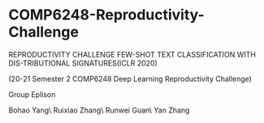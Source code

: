 # COMP6248-Reproductivity-Challenge

REPRODUCTIVITY CHALLENGE FEW-SHOT TEXT CLASSIFICATION WITH DIS-TRIBUTIONAL SIGNATURES(ICLR 2020)

(20-21 Semester 2 COMP6248 Deep Learning Reproductivity Challenge)

Group Eplison

Bohao Yang\\
Ruixiao Zhang\\
Runwei Guan\\
Yan Zhang
